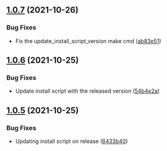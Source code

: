 ## [1.0.7](https://github.com/usecloudstate/cli/compare/v1.0.6...v1.0.7) (2021-10-26)


### Bug Fixes

* Fix the update_install_script_version make cmd ([ab83e51](https://github.com/usecloudstate/cli/commit/ab83e51bc44acfd72d1c8080e21fa978c0334b08))

## [1.0.6](https://github.com/usecloudstate/cli/compare/v1.0.5...v1.0.6) (2021-10-25)


### Bug Fixes

* Update install script with the released version ([54b4e2a](https://github.com/usecloudstate/cli/commit/54b4e2a4c8e1e29be814549a78012960386bb431))

## [1.0.5](https://github.com/usecloudstate/cli/compare/v1.0.4...v1.0.5) (2021-10-25)


### Bug Fixes

* Updating install script on release ([6433b40](https://github.com/usecloudstate/cli/commit/6433b40e7c283efc744855c1a364c2e82b8ea39b))
